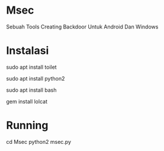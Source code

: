 # Msec
Sebuah Tools Creating Backdoor Untuk Android Dan Windows

# Instalasi

sudo apt install toilet

sudo apt install python2

sudo apt install bash

gem install lolcat

# Running

cd Msec
python2 msec.py

